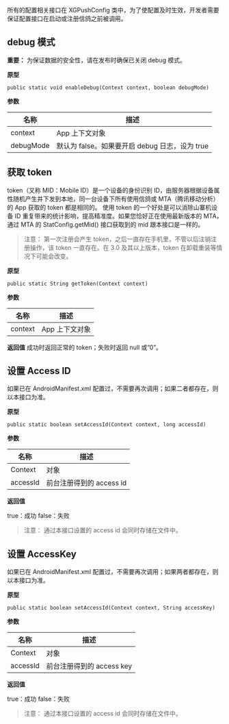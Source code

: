 所有的配置相关接口在 XGPushConfig 类中，为了使配置及时生效，开发者需要保证配置接口在启动或注册信鸽之前被调用。
## debug 模式
**重要：** 为保证数据的安全性，请在发布时确保已关闭 debug 模式。

**原型**

```
public static void enableDebug(Context context, boolean debugMode)
```

**参数**

|名称|描述|
|-|-|
|context|App 上下文对象|
|debugMode|默认为 false。如果要开启 debug 日志，设为 true|

## 获取 token
token（又称 MID：Mobile ID）是一个设备的身份识别 ID，由服务器根据设备属性随机产生并下发到本地，同一台设备下所有使用信鸽或 MTA（腾讯移动分析）的 App 获取的 token 都是相同的。
使用 token 的一个好处是可以消除山寨机设备 ID 重复带来的统计影响，提高精准度。如果您恰好正在使用最新版本的 MTA，通过 MTA 的 StatConfig.getMid() 接口获取到的 mid 跟本接口是一样的。

>注意：
>第一次注册会产生 token，之后一直存在手机里，不管以后注销注册操作，该 token 一直存在。在 3.0 及其以上版本，token  在卸载重装等情况下可能会改变。

**原型**

```
public static String getToken(Context context)
```

**参数**

|名称|描述|
|-|-|
|context|App 上下文对象|

**返回值**
成功时返回正常的 token；失败时返回 null 或”0”。

## 设置 Access ID
如果已在 AndroidManifest.xml 配置过，不需要再次调用；如果二者都存在，则以本接口为准。

**原型**

```
public static boolean setAccessId(Context context, long accessId)
```

**参数**

|名称|描述|
|-|-|
|Context| 对象|
|accessId|前台注册得到的 access id|

**返回值**

true：成功
false：失败

>注意：
>通过本接口设置的 access id 会同时存储在文件中。

## 设置 AccessKey
如果已在 AndroidManifest.xml 配置过，不需要再次调用；如果两者都存在，则以本接口为准。

**原型**
```
public static boolean setAccessId(Context context, String accessKey)

```

**参数**

|名称|描述|
|-|-|
|Context |对象|
|accessId|前台注册得到的 access key|

**返回值**

true：成功
false：失败

>注意：
>通过本接口设置的 access id 会同时存储在文件中。

